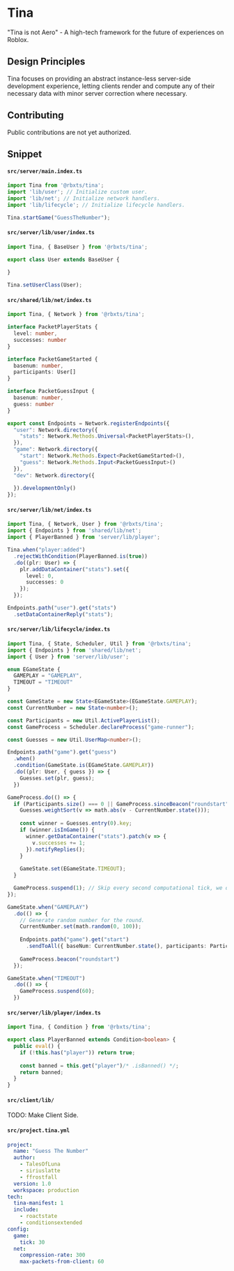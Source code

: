 # Tina
"Tina is not Aero" - A high-tech framework for the future of experiences on Roblox.

## Design Principles
Tina focuses on providing an abstract instance-less server-side development experience, letting clients render and compute any of their necessary data with minor server correction where necessary.

## Contributing

Public contributions are not yet authorized.

## Snippet

#### `src/server/main.index.ts`
```ts
import Tina from '@rbxts/tina';
import 'lib/user'; // Initialize custom user.
import 'lib/net'; // Initialize network handlers.
import 'lib/lifecycle'; // Initialize lifecycle handlers.

Tina.startGame("GuessTheNumber");
```

#### `src/server/lib/user/index.ts`
```ts
import Tina, { BaseUser } from '@rbxts/tina';

export class User extends BaseUser {
  
}

Tina.setUserClass(User);
```

#### `src/shared/lib/net/index.ts`
```ts
import Tina, { Network } from '@rbxts/tina';

interface PacketPlayerStats {
  level: number,
  successes: number
}

interface PacketGameStarted {
  basenum: number,
  participants: User[]
}

interface PacketGuessInput {
  basenum: number,
  guess: number
}

export const Endpoints = Network.registerEndpoints({
  "user": Network.directory({
    "stats": Network.Methods.Universal<PacketPlayerStats>(),
  }),
  "game": Network.directory({
    "start": Network.Methods.Expect<PacketGameStarted>(),
    "guess": Network.Methods.Input<PacketGuessInput>()
  }),
  "dev": Network.directory({
    
  }).developmentOnly()
});
```


#### `src/server/lib/net/index.ts`
```ts
import Tina, { Network, User } from '@rbxts/tina';
import { Endpoints } from 'shared/lib/net';
import { PlayerBanned } from 'server/lib/player';

Tina.when("player:added")
  .rejectWithCondition(PlayerBanned.is(true))
  .do((plr: User) => {
    plr.addDataContainer("stats").set({
      level: 0,
      successes: 0
    });
  });

Endpoints.path("user").get("stats")
  .setDataContainerReply("stats");
```

#### `src/server/lib/lifecycle/index.ts`
```ts
import Tina, { State, Scheduler, Util } from '@rbxts/tina';
import { Endpoints } from 'shared/lib/net';
import { User } from 'server/lib/user';

enum EGameState {
  GAMEPLAY = "GAMEPLAY",
  TIMEOUT = "TIMEOUT"
}

const GameState = new State<EGameState>(EGameState.GAMEPLAY);
const CurrentNumber = new State<number>();

const Participants = new Util.ActivePlayerList();
const GameProcess = Scheduler.declareProcess("game-runner");

const Guesses = new Util.UserMap<number>();

Endpoints.path("game").get("guess")
  .when()
  .condition(GameState.is(EGameState.GAMEPLAY))
  .do((plr: User, { guess }) => {
    Guesses.set(plr, guess);
  })

GameProcess.do(() => {
  if (Participants.size() === 0 || GameProcess.sinceBeacon("roundstart") > 1000) { // 1000 Ticks = 33.3... seconds
    Guesses.weightSort(v => math.abs(v - CurrentNumber.state()));
    
    const winner = Guesses.entry(0).key;
    if (winner.isInGame()) {
      winner.getDataContainer("stats").patch(v => {
        v.successes += 1;
      }).notifyReplies();
    }
    
    GameState.set(EGameState.TIMEOUT);
  }

  GameProcess.suspend(1); // Skip every second computational tick, we don't need to reprocess this constantly.
});

GameState.when("GAMEPLAY")
  .do(() => {
    // Generate random number for the round.
    CurrentNumber.set(math.random(0, 100));
    
    Endpoints.path("game").get("start")
      .sendToAll({ baseNum: CurrentNumber.state(), participants: Participants.list() });
    
    GameProcess.beacon("roundstart")
  });

GameState.when("TIMEOUT")
  .do(() => {
    GameProcess.suspend(60);
  })
```

#### `src/server/lib/player/index.ts`
```ts
import Tina, { Condition } from '@rbxts/tina';

export class PlayerBanned extends Condition<boolean> {
  public eval() {
    if (!this.has("player")) return true;
    
    const banned = this.get("player")/* .isBanned() */;
    return banned;
  }
}
```

#### `src/client/lib/`

TODO: Make Client Side.

#### `src/project.tina.yml`
```yml
project:
  name: "Guess The Number"
  author:
    - TalesOfLuna
    - siriuslatte
    - ffrostfall
  version: 1.0
  workspace: production
tech:
  tina-manifest: 1
  include:
    - roactstate
    - conditionsextended
config:
  game:
    tick: 30
  net:
    compression-rate: 300
    max-packets-from-client: 60
  
```
